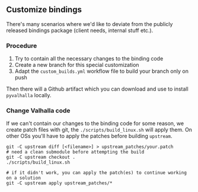 ## Customize bindings

There's many scenarios where we'd like to deviate from the publicly released bindings package (client needs, internal stuff etc.).

### Procedure

1. Try to contain all the necessary changes to the binding code
2. Create a new branch for this special customization
3. Adapt the `custom_builds.yml` workflow file to build your branch only on push

Then there will a Github artifact which you can download and use to install `pyvalhalla` locally.

### Change Valhalla code

If we can't contain our changes to the binding code for some reason, we create patch files with git, the `./scripts/build_linux.sh` will apply them. On other OSs you'll have to apply the patches before building `upstream`.

```
git -C upstream diff [<filename>] > upstream_patches/your.patch
# need a clean submodule before attempting the build
git -C upstream checkout .
./scripts/build_linux.sh

# if it didn't work, you can apply the patch(es) to continue working on a solution
git -C upstream apply upstream_patches/*
```
